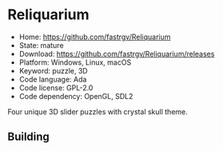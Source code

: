 # Reliquarium

- Home: https://github.com/fastrgv/Reliquarium
- State: mature
- Download: https://github.com/fastrgv/Reliquarium/releases
- Platform: Windows, Linux, macOS
- Keyword: puzzle, 3D
- Code language: Ada
- Code license: GPL-2.0
- Code dependency: OpenGL, SDL2

Four unique 3D slider puzzles with crystal skull theme.

## Building
